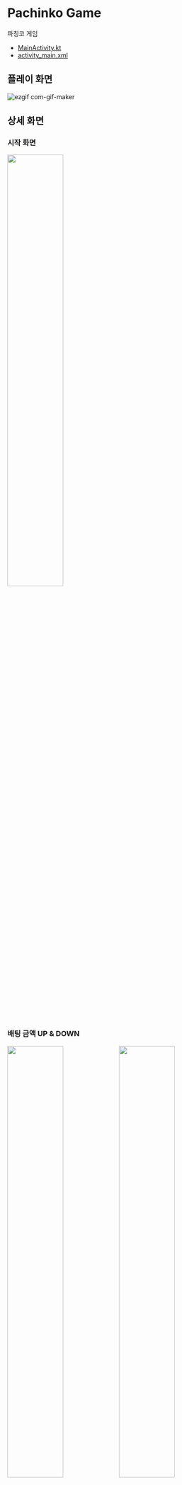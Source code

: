 # Pachinko Game
파칭코 게임
- [MainActivity.kt](https://github.com/cosmickj/pachinko-game/blob/main/app/src/main/java/com/example/gamemaking/MainActivity.kt)
- [activity_main.xml](https://github.com/cosmickj/pachinko-game/blob/main/app/src/main/res/layout/activity_main.xml)

## 플레이 화면
![ezgif com-gif-maker](https://user-images.githubusercontent.com/59843639/131473893-a26e7527-98c4-4bbd-89bc-ff81acb126cc.gif)

## 상세 화면
### 시작 화면
<img src = 'https://user-images.githubusercontent.com/59843639/131505675-2a4d0ca1-af41-492a-b1f2-61ddf1672877.png' width='50%'>

### 배팅 금액 UP & DOWN
<img src = 'https://user-images.githubusercontent.com/59843639/131505703-281d637f-bcfc-41e2-818e-c82d83f4c0c3.png' width='50%'><img src = 'https://user-images.githubusercontent.com/59843639/131505719-6fcb1750-4484-4050-b468-4b143b5073de.png' width='50%'>

### 게임 오버
<img src = 'https://user-images.githubusercontent.com/59843639/131505722-51317fd3-d925-4653-896f-abbfac553f5a.png' width='50%'>
